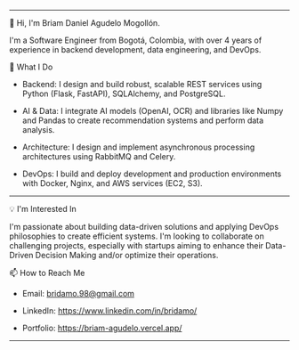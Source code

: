 
---

👋 Hi, I'm Briam Daniel Agudelo Mogollón.

I'm a Software Engineer from Bogotá, Colombia, with over 4 years of experience in backend development, data engineering, and DevOps.

🚀 What I Do
- Backend: I design and build robust, scalable REST services using Python (Flask, FastAPI), SQLAlchemy, and PostgreSQL.

- AI & Data: I integrate AI models (OpenAI, OCR) and libraries like Numpy and Pandas to create recommendation systems and perform data analysis.

- Architecture: I design and implement asynchronous processing architectures using RabbitMQ and Celery.

- DevOps: I build and deploy development and production environments with Docker, Nginx, and AWS services (EC2, S3).

---

💡 I'm Interested In

I'm passionate about building data-driven solutions and applying DevOps philosophies to create efficient systems. I'm looking to collaborate on challenging projects, especially with startups aiming to enhance their Data-Driven Decision Making and/or optimize their operations.

📫 How to Reach Me
- Email: bridamo.98@gmail.com

- LinkedIn: https://www.linkedin.com/in/bridamo/

- Portfolio: https://briam-agudelo.vercel.app/

---
